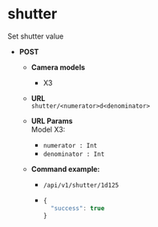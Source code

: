 shutter
=====
Set shutter value

* **POST**

  * **Camera models**
    * X3

  * **URL**  
    `shutter/<numerator>d<denominator>`
    
  * **URL Params**  
    Model X3:
    
    * `numerator : Int`  
    * `denominator : Int`  
      
  * **Command example:**
    * `/api/v1/shutter/1d125`
    * ```javascript
      {
        "success": true
      }
      ```

